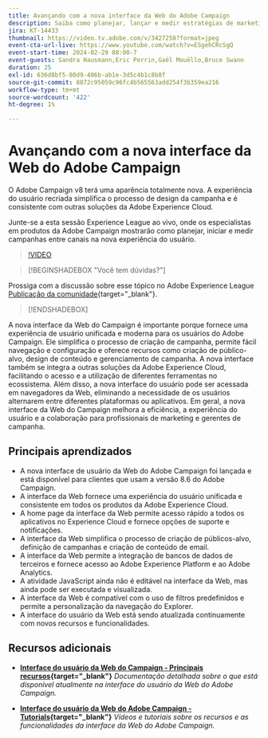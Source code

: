 ```yaml
---
title: Avançando com a nova interface da Web do Adobe Campaign
description: Saiba como planejar, lançar e medir estratégias de marketing entre canais, incluindo marketing por email e marketing de mídia social, usando a nova interface de usuário da Web do Adobe Campaign.
jira: KT-14433
thumbnail: https://video.tv.adobe.com/v/3427258?format=jpeg
event-cta-url-live: https://www.youtube.com/watch?v=ESgehCRcSgQ
event-start-time: 2024-02-29 08:00-7
event-guests: Sandra Hausmann,Eric Perrin,Gaël Mouëllo,Bruce Swann
duration: 25
exl-id: 636d8bf5-80d9-406b-ab1e-3d5c4b1c8b8f
source-git-commit: 8872c95059c96fc4b565563add254f3b359ea216
workflow-type: tm+mt
source-wordcount: '422'
ht-degree: 1%

---
```


# Avançando com a nova interface da Web do Adobe Campaign

O Adobe Campaign v8 terá uma aparência totalmente nova. A experiência do usuário recriada simplifica o processo de design da campanha e é consistente com outras soluções da Adobe Experience Cloud.

Junte-se a esta sessão Experience League ao vivo, onde os especialistas em produtos da Adobe Campaign mostrarão como planejar, iniciar e medir campanhas entre canais na nova experiência do usuário.

>[!VIDEO](https://video.tv.adobe.com/v/3427258/?quality=12&learn=on)

>[!BEGINSHADEBOX &quot;Você tem dúvidas?&quot;]

Prossiga com a discussão sobre esse tópico no Adobe Experience League [Publicação da comunidade](https://experienceleaguecommunities.adobe.com/t5/adobe-campaign-classic/experience-league-live-post-session-discussion-leaping-ahead/m-p/656893#M2671){target="_blank"}.

>[!ENDSHADEBOX]

A nova interface da Web do Campaign é importante porque fornece uma experiência de usuário unificada e moderna para os usuários do Adobe Campaign. Ele simplifica o processo de criação de campanha, permite fácil navegação e configuração e oferece recursos como criação de público-alvo, design de conteúdo e gerenciamento de campanha. A nova interface também se integra a outras soluções da Adobe Experience Cloud, facilitando o acesso e a utilização de diferentes ferramentas no ecossistema. Além disso, a nova interface do usuário pode ser acessada em navegadores da Web, eliminando a necessidade de os usuários alternarem entre diferentes plataformas ou aplicativos. Em geral, a nova interface da Web do Campaign melhora a eficiência, a experiência do usuário e a colaboração para profissionais de marketing e gerentes de campanha.

## Principais aprendizados

* A nova interface de usuário da Web do Adobe Campaign foi lançada e está disponível para clientes que usam a versão 8.6 do Adobe Campaign.
* A interface da Web fornece uma experiência do usuário unificada e consistente em todos os produtos da Adobe Experience Cloud.
* A home page da interface da Web permite acesso rápido a todos os aplicativos no Experience Cloud e fornece opções de suporte e notificações.
* A interface da Web simplifica o processo de criação de públicos-alvo, definição de campanhas e criação de conteúdo de email.
* A interface da Web permite a integração de bancos de dados de terceiros e fornece acesso ao Adobe Experience Platform e ao Adobe Analytics.
* A atividade JavaScript ainda não é editável na interface da Web, mas ainda pode ser executada e visualizada.
* A interface da Web é compatível com o uso de filtros predefinidos e permite a personalização da navegação do Explorer.
* A interface do usuário da Web está sendo atualizada continuamente com novos recursos e funcionalidades.


## Recursos adicionais

* **[Interface do usuário da Web do Campaign - Principais recursos](https://experienceleague.adobe.com/docs/campaign-web/v8/whats-new.html?lang=pt-BR){target="_blank"}**
  *Documentação detalhada sobre o que está disponível atualmente na interface do usuário da Web do Adobe Campaign.*

* **[Interface do usuário da Web do Adobe Campaign - Tutorials](https://experienceleague.adobe.com/docs/campaign-web-learn/tutorials/overview.html?lang=en){target="_blank"}**
  *Vídeos e tutoriais sobre os recursos e as funcionalidades da interface da Web do Adobe Campaign.*
